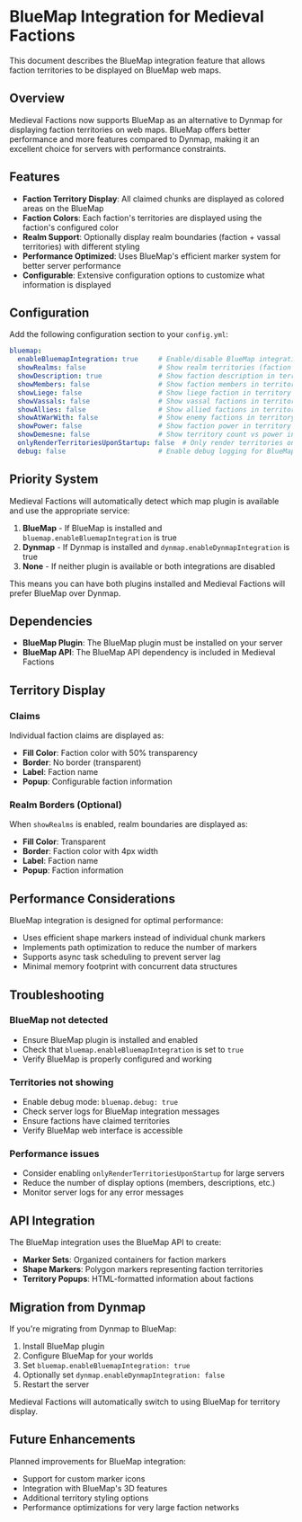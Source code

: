 # BlueMap Integration for Medieval Factions

This document describes the BlueMap integration feature that allows faction territories to be displayed on BlueMap web maps.

## Overview

Medieval Factions now supports BlueMap as an alternative to Dynmap for displaying faction territories on web maps. BlueMap offers better performance and more features compared to Dynmap, making it an excellent choice for servers with performance constraints.

## Features

- **Faction Territory Display**: All claimed chunks are displayed as colored areas on the BlueMap
- **Faction Colors**: Each faction's territories are displayed using the faction's configured color
- **Realm Support**: Optionally display realm boundaries (faction + vassal territories) with different styling
- **Performance Optimized**: Uses BlueMap's efficient marker system for better server performance
- **Configurable**: Extensive configuration options to customize what information is displayed

## Configuration

Add the following configuration section to your `config.yml`:

```yaml
bluemap:
  enableBluemapIntegration: true     # Enable/disable BlueMap integration
  showRealms: false                  # Show realm territories (faction + vassals)
  showDescription: true              # Show faction description in territory popups
  showMembers: false                 # Show faction members in territory popups
  showLiege: false                   # Show liege faction in territory popups
  showVassals: false                 # Show vassal factions in territory popups
  showAllies: false                  # Show allied factions in territory popups
  showAtWarWith: false               # Show enemy factions in territory popups
  showPower: false                   # Show faction power in territory popups
  showDemesne: false                 # Show territory count vs power in territory popups
  onlyRenderTerritoriesUponStartup: false  # Only render territories on server startup
  debug: false                       # Enable debug logging for BlueMap integration
```

## Priority System

Medieval Factions will automatically detect which map plugin is available and use the appropriate service:

1. **BlueMap** - If BlueMap is installed and `bluemap.enableBluemapIntegration` is true
2. **Dynmap** - If Dynmap is installed and `dynmap.enableDynmapIntegration` is true
3. **None** - If neither plugin is available or both integrations are disabled

This means you can have both plugins installed and Medieval Factions will prefer BlueMap over Dynmap.

## Dependencies

- **BlueMap Plugin**: The BlueMap plugin must be installed on your server
- **BlueMap API**: The BlueMap API dependency is included in Medieval Factions

## Territory Display

### Claims
Individual faction claims are displayed as:
- **Fill Color**: Faction color with 50% transparency
- **Border**: No border (transparent)
- **Label**: Faction name
- **Popup**: Configurable faction information

### Realm Borders (Optional)
When `showRealms` is enabled, realm boundaries are displayed as:
- **Fill Color**: Transparent
- **Border**: Faction color with 4px width
- **Label**: Faction name
- **Popup**: Faction information

## Performance Considerations

BlueMap integration is designed for optimal performance:
- Uses efficient shape markers instead of individual chunk markers
- Implements path optimization to reduce the number of markers
- Supports async task scheduling to prevent server lag
- Minimal memory footprint with concurrent data structures

## Troubleshooting

### BlueMap not detected
- Ensure BlueMap plugin is installed and enabled
- Check that `bluemap.enableBluemapIntegration` is set to `true`
- Verify BlueMap is properly configured and working

### Territories not showing
- Enable debug mode: `bluemap.debug: true`
- Check server logs for BlueMap integration messages
- Ensure factions have claimed territories
- Verify BlueMap web interface is accessible

### Performance issues
- Consider enabling `onlyRenderTerritoriesUponStartup` for large servers
- Reduce the number of display options (members, descriptions, etc.)
- Monitor server logs for any error messages

## API Integration

The BlueMap integration uses the BlueMap API to create:
- **Marker Sets**: Organized containers for faction markers
- **Shape Markers**: Polygon markers representing faction territories
- **Territory Popups**: HTML-formatted information about factions

## Migration from Dynmap

If you're migrating from Dynmap to BlueMap:

1. Install BlueMap plugin
2. Configure BlueMap for your worlds
3. Set `bluemap.enableBluemapIntegration: true`
4. Optionally set `dynmap.enableDynmapIntegration: false`
5. Restart the server

Medieval Factions will automatically switch to using BlueMap for territory display.

## Future Enhancements

Planned improvements for BlueMap integration:
- Support for custom marker icons
- Integration with BlueMap's 3D features
- Additional territory styling options
- Performance optimizations for very large faction networks